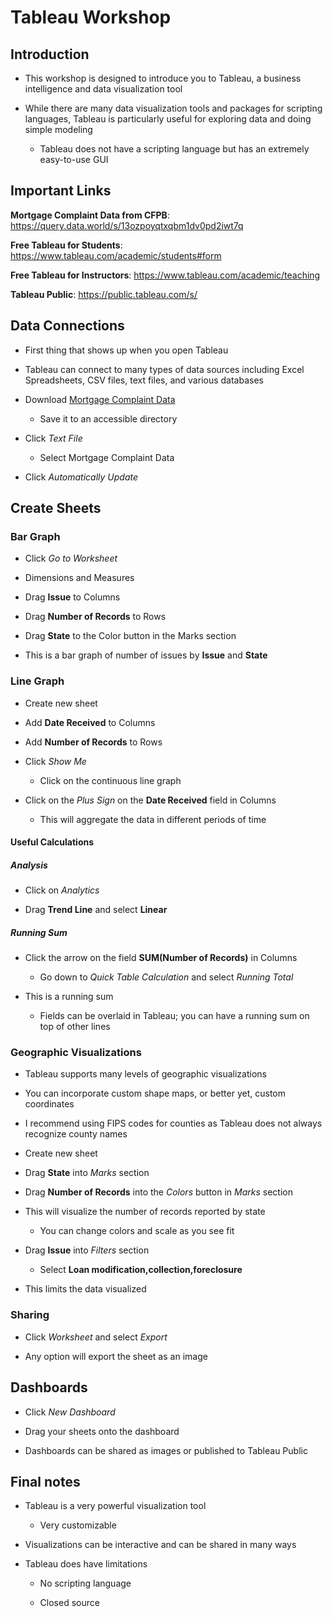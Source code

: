 # Tableau Workshop

## Introduction

- This workshop is designed to introduce you to Tableau, a business intelligence and data visualization tool

- While there are many data visualization tools and packages for scripting languages, Tableau is particularly useful for exploring data and doing simple modeling

  - Tableau does not have a scripting language but has an extremely easy-to-use GUI

## Important Links

**Mortgage Complaint Data from CFPB**: https://query.data.world/s/13ozpoyqtxqbm1dv0pd2iwt7q

**Free Tableau for Students**: https://www.tableau.com/academic/students#form

**Free Tableau for Instructors**: https://www.tableau.com/academic/teaching

**Tableau Public**: https://public.tableau.com/s/

## Data Connections

- First thing that shows up when you open Tableau

- Tableau can connect to many types of data sources including Excel Spreadsheets, CSV files, text files, and various databases

- Download [Mortgage Complaint Data](https://query.data.world/s/13ozpoyqtxqbm1dv0pd2iwt7q)

  - Save it to an accessible directory

- Click _Text File_
  - Select Mortgage Complaint Data

- Click _Automatically Update_

## Create Sheets

### Bar Graph

- Click _Go to Worksheet_

- Dimensions and Measures

- Drag **Issue** to Columns

- Drag **Number of Records** to Rows

- Drag **State** to the Color button in the Marks section

- This is a bar graph of number of issues by **Issue** and **State**

### Line Graph

- Create new sheet

- Add **Date Received** to Columns

- Add **Number of Records** to Rows

- Click _Show Me_

  - Click on the continuous line graph

- Click on the _Plus Sign_ on the **Date Received** field in Columns
  - This will aggregate the data in different periods of time

#### Useful Calculations

##### Analysis

- Click on _Analytics_

- Drag **Trend Line** and select **Linear**

##### Running Sum

- Click the arrow on the field **SUM(Number of Records)** in Columns

  - Go down to _Quick Table Calculation_ and select _Running Total_

- This is a running sum

  - Fields can be overlaid in Tableau; you can have a running sum on top of other lines

### Geographic Visualizations

- Tableau supports many levels of geographic visualizations

- You can incorporate custom shape maps, or better yet, custom coordinates

- I recommend using FIPS codes for counties as Tableau does not always recognize county names

- Create new sheet

- Drag **State** into _Marks_ section

- Drag **Number of Records** into the _Colors_ button in _Marks_ section

- This will visualize the number of records reported by state

  - You can change colors and scale as you see fit

- Drag **Issue** into _Filters_ section

  - Select **Loan modification,collection,foreclosure**

- This limits the data visualized

### Sharing

- Click _Worksheet_ and select _Export_

- Any option will export the sheet as an image

## Dashboards

- Click _New Dashboard_

- Drag your sheets onto the dashboard

- Dashboards can be shared as images or published to Tableau Public

## Final notes

- Tableau is a very powerful visualization tool
  - Very customizable

- Visualizations can be interactive and can be shared in many ways

- Tableau does have limitations
  - No scripting language

  - Closed source







